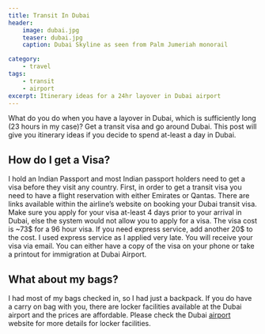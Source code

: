 ```yaml
---
title: Transit In Dubai
header:
    image: dubai.jpg
    teaser: dubai.jpg
    caption: Dubai Skyline as seen from Palm Jumeriah monorail

category:
    - travel
tags:
    - transit
    - airport
excerpt: Itinerary ideas for a 24hr layover in Dubai airport
---
```

What do you do when you have a layover in Dubai, which is sufficiently long (23 hours in my case)? Get a transit visa and go around Dubai. This post will give you itinerary ideas if you decide to spend at-least a day in Dubai.

## How do I get a Visa?
I hold an Indian Passport and most Indian passport holders need to get a visa before they visit any country.
First, in order to get a transit visa you need to have a flight reservation with either Emirates or Qantas.
There are links available within the airline’s website on booking your Dubai transit visa.
Make sure you apply for your visa at-least 4 days prior to your arrival in Dubai, else the system would not allow you to apply for a visa.
The visa cost is ~73$ for a 96 hour visa. If you need express service, add another 20$ to the cost.
I used express service as I applied very late. You will receive your visa via email.
You can either have a copy of the visa on your phone or take a printout for immigration at Dubai Airport.

## What about my bags?
I had most of my bags checked in, so I had just a backpack. If you do have a carry on bag with you, there are locker facilities available at the Dubai airport and the prices are affordable.
Please check the Dubai [airport](http://www.dubaiairports.ae) website for more details for locker facilities.
